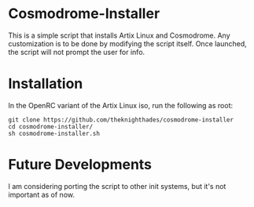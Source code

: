 # Cosmodrome-Installer

This is a simple script that installs Artix Linux and Cosmodrome.
Any customization is to be done by modifying the script itself. Once launched, the script will not prompt the user for info.

# Installation

In the OpenRC variant of the Artix Linux iso, run the following as root:

```
git clone https://github.com/theknighthades/cosmodrome-installer
cd cosmodrome-installer/
sh cosmodrome-installer.sh
```

# Future Developments

I am considering porting the script to other init systems, but it's not important as of now.
